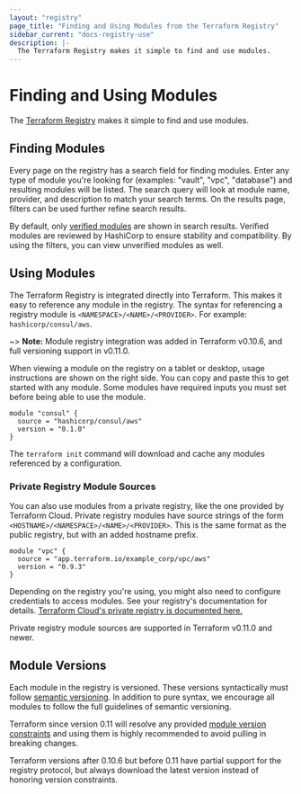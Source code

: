 ```yaml
---
layout: "registry"
page_title: "Finding and Using Modules from the Terraform Registry"
sidebar_current: "docs-registry-use"
description: |-
  The Terraform Registry makes it simple to find and use modules.
---
```


# Finding and Using Modules

The [Terraform Registry](https://registry.terraform.io) makes it simple to
find and use modules.

## Finding Modules

Every page on the registry has a search field for finding
modules. Enter any type of module you're looking for (examples: "vault",
"vpc", "database") and resulting modules will be listed. The search query
will look at module name, provider, and description to match your search
terms. On the results page, filters can be used further refine search results.

By default, only [verified modules](/docs/registry/modules/verified.html)
are shown in search results. Verified modules are reviewed by HashiCorp to
ensure stability and compatibility. By using the filters, you can view unverified
modules as well.

## Using Modules

The Terraform Registry is integrated directly into Terraform. This makes
it easy to reference any module in the registry. The syntax for referencing
a registry module is `<NAMESPACE>/<NAME>/<PROVIDER>`. For example:
`hashicorp/consul/aws`.

~> **Note:** Module registry integration was added in Terraform v0.10.6, and full versioning support in v0.11.0.

When viewing a module on the registry on a tablet or desktop, usage instructions
are shown on the right side.
You can copy and paste this to get started with any module. Some modules
have required inputs you must set before being able to use the module.

```hcl
module "consul" {
  source = "hashicorp/consul/aws"
  version = "0.1.0"
}
```

The `terraform init` command will download and cache any modules referenced by
a configuration.

### Private Registry Module Sources

You can also use modules from a private registry, like the one provided by
Terraform Cloud. Private registry modules have source strings of the form
`<HOSTNAME>/<NAMESPACE>/<NAME>/<PROVIDER>`. This is the same format as the
public registry, but with an added hostname prefix.

```hcl
module "vpc" {
  source = "app.terraform.io/example_corp/vpc/aws"
  version = "0.9.3"
}
```

Depending on the registry you're using, you might also need to configure
credentials to access modules. See your registry's documentation for details.
[Terraform Cloud's private registry is documented here.](/docs/cloud/registry/index.html)

Private registry module sources are supported in Terraform v0.11.0 and
newer.

## Module Versions

Each module in the registry is versioned. These versions syntactically must
follow [semantic versioning](http://semver.org/). In addition to pure syntax,
we encourage all modules to follow the full guidelines of semantic versioning.

Terraform since version 0.11 will resolve any provided
[module version constraints](/docs/configuration/modules.html#module-versions) and
using them is highly recommended to avoid pulling in breaking changes.

Terraform versions after 0.10.6 but before 0.11 have partial support for the registry
protocol, but always download the latest version instead of honoring version
constraints.
